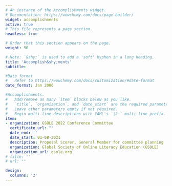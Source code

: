```yaml
---
# An instance of the Accomplishments widget.
# Documentation: https://wowchemy.com/docs/page-builder/
widget: accomplishments
active: true
# This file represents a page section.
headless: true

# Order that this section appears on the page.
weight: 50

# Note: `&shy;` is used to add a 'soft' hyphen in a long heading.
title: 'Accomplish&shy;ments'
subtitle:

#Date format
#   Refer to https://wowchemy.com/docs/customization/#date-format
date_format: Jan 2006

#Accomplishments.
#   Add/remove as many `item` blocks below as you like.
#   `title`, `organization`, and `date_start` are the required parameters.
#   Leave other parameters empty if not required.
#   Begin multi-line descriptions with YAML's `|2-` multi-line prefix.
item:
- organization: GSOLE 2022 Conference Committee
  certificate_url: ""
  date_end: ''
  date_start: 01-08-2021
  description: Proposal Scorer, General Member for committee planning
  organization: Global Society of Online Literacy Education (GSOLE)
  organization_url: gsole.org
# title: ''
# url: ""

design:
  columns: '2' 
---
```

